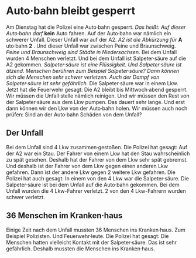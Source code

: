 # Auto·bahn bleibt gesperrt

Am Dienstag hat die Polizei eine Auto·bahn gesperrt. *Das heißt:* 
*Auf dieser Auto·bahn darf* **kein** Auto fahren. Auf der Auto·bahn war nämlich ein schwerer Unfall. Dieser Unfall war auf der A2. 
*A2 ist die Abkürzung für* **A** uto·bahn **2** . Und dieser Unfall war zwischen Peine und Braunschweig. 
*Peine und Braunschweig sind Städte in Niedersachsen.* Bei dem Unfall wurden 4 Menschen verletzt. Und bei dem Unfall ist Salpeter·säure auf die A2 gekommen. 
*Salpeter·säure ist eine Flüssigkeit.* 
*Und Salpeter·säure ist ätzend.* 
*Menschen berühren zum Beispiel Salpeter·säure?* 
*Dann können sich die Menschen sehr schwer verletzen.* 
*Auch der Dampf von Salpeter·säure ist sehr gefährlich.* Die Salpeter·säure war in einem Lkw. Jetzt hat die Feuerwehr gesagt: Die A2 bleibt bis Mittwoch·abend gesperrt. Wir müssen die Unfall·stelle nämlich reinigen. Und wir müssen den Rest von der Salpeter·säure aus dem Lkw pumpen. Das dauert sehr lange. Und erst dann können wir den Lkw von der Auto·bahn holen. Wir müssen auch noch prüfen: Sind an der Auto·bahn Schäden von dem Unfall? 

## Der Unfall
Bei dem Unfall sind 4 Lkw zusammen·gestoßen. Die Polizei hat gesagt: Auf der A2 war ein Stau. Der Fahrer von einem Lkw hat den Stau wahrscheinlich zu spät gesehen. Deshalb hat der Fahrer von dem Lkw sehr spät gebremst. Und deshalb ist der Fahrer von dem Lkw gegen einen anderen Lkw gefahren. Dann ist der andere Lkw gegen 2 weitere Lkw gefahren. Die Polizei hat auch gesagt: In einem von den 4 Lkw war die Salpeter·säure. Die Salpeter·säure ist bei dem Unfall auf die Auto·bahn gekommen. 
Bei dem Unfall wurden die 4 Lkw-Fahrer verletzt. 2 von den 4 Lkw-Fahrern wurden schwer verletzt. 

## 36 Menschen im Kranken·haus
Einige Zeit nach dem Unfall mussten 36 Menschen ins Kranken·haus. Zum Beispiel Polizisten. Und Feuerwehr·leute. Die Polizei hat gesagt: Die Menschen hatten vielleicht Kontakt mit der Salpeter·säure. Das ist sehr gefährlich. Deshalb mussten die Menschen ins Kranken·haus. 

